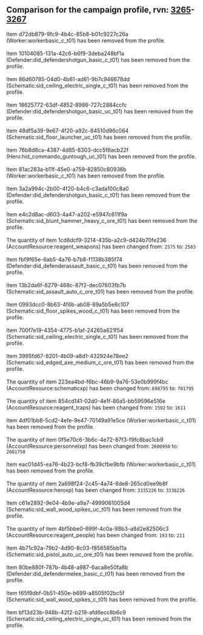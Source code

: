 ## Comparison for the campaign profile, rvn: [3265](https://github.com/PRO100KatYT/FortniteProfileRevisions/tree/main/profiles/campaign/3265%20campaign.json)-[3267](https://github.com/PRO100KatYT/FortniteProfileRevisions/tree/main/profiles/campaign/3267%20campaign.json)

Item d72db879-9fc9-4b4c-85b8-b01c9227c26a (Worker:workerbasic_c_t01) has been removed from the profile.
<br><br>
Item 10104085-131a-42c6-b6f9-3deba248bf1a (Defender:did_defendershotgun_basic_c_t01) has been removed from the profile.
<br><br>
Item 86d60785-04d0-4b61-ad61-9b7c946678dd (Schematic:sid_ceiling_electric_single_c_t01) has been removed from the profile.
<br><br>
Item 18625772-63df-4852-8986-727c2884ccfc (Defender:did_defendershotgun_basic_uc_t01) has been removed from the profile.
<br><br>
Item 48df5a39-9e67-4f20-a92c-84510d96c064 (Schematic:sid_floor_launcher_uc_t01) has been removed from the profile.
<br><br>
Item 76b8d8ca-4387-4d85-8303-dcc5f6acb22f (Hero:hid_commando_guntough_uc_t01) has been removed from the profile.
<br><br>
Item 81ac283a-b11f-45e0-a759-82850c80936b (Worker:workerbasic_c_t01) has been removed from the profile.
<br><br>
Item 3a2a994c-2b00-4f20-b4c6-c3ada100c8a0 (Defender:did_defendershotgun_basic_c_t01) has been removed from the profile.
<br><br>
Item e4c2d8ac-d603-4a47-a202-e5947c611f9a (Schematic:sid_blunt_hammer_heavy_c_ore_t01) has been removed from the profile.
<br><br>
The quantity of item 1cd8dcf9-3214-435b-a2c9-d424b70fe236 (AccountResource:reagent_weapons) has been changed from: `2575` to: `2583`
<br><br>
Item fbf9f65e-6ab5-4a76-b7b8-f1138b385f74 (Defender:did_defenderassault_basic_c_t01) has been removed from the profile.
<br><br>
Item 13b2da6f-8279-468c-87f2-dec07603fb7b (Schematic:sid_assault_auto_c_ore_t01) has been removed from the profile.
<br><br>
Item 0993dcc0-8b63-4f6b-ab08-89a5b5e8c107 (Schematic:sid_floor_spikes_wood_c_t01) has been removed from the profile.
<br><br>
Item 700f7e19-4354-4775-b1af-24265a621f54 (Schematic:sid_ceiling_electric_single_c_t01) has been removed from the profile.
<br><br>
Item 3995fd67-8201-4b09-a8d1-432924e78ee2 (Schematic:sid_edged_axe_medium_c_ore_t01) has been removed from the profile.
<br><br>
The quantity of item 223ea4bd-f6bc-46b9-9a76-53e0b999f4bc (AccountResource:schematicxp) has been changed from: `698795` to: `701795`
<br><br>
The quantity of item 854cd141-02d0-4e1f-86a5-bb59596e516e (AccountResource:reagent_traps) has been changed from: `1592` to: `1611`
<br><br>
Item 4df01bb8-5cd2-4efe-9e47-70149a91e5ce (Worker:workerbasic_c_t01) has been removed from the profile.
<br><br>
The quantity of item 0f5e70c6-3b6c-4e72-87f3-f9fc8bac1cb9 (AccountResource:personnelxp) has been changed from: `2600950` to: `2601750`
<br><br>
Item eac01d45-ea76-4b23-bcf8-fb39cfbe9bfb (Worker:workerbasic_c_t01) has been removed from the profile.
<br><br>
The quantity of item 2a698f24-2c45-4a74-8de8-265cd0ee9b8f (AccountResource:heroxp) has been changed from: `3335226` to: `3336226`
<br><br>
Item c61e2892-9e04-4b9e-a9a7-4999061005d4 (Schematic:sid_wall_wood_spikes_uc_t01) has been removed from the profile.
<br><br>
The quantity of item 4bf5bbe0-699f-4c0a-98b3-a8d2e82506c3 (AccountResource:reagent_people) has been changed from: `193` to: `211`
<br><br>
Item 4b71c92a-79b2-4d90-8c03-f856585bb11a (Schematic:sid_pistol_auto_uc_ore_t01) has been removed from the profile.
<br><br>
Item 80be880f-787b-4b48-a987-6aca8e50fa8b (Defender:did_defendermelee_basic_c_t01) has been removed from the profile.
<br><br>
Item f65f9dbf-0b51-450e-b699-a8505f02bc5f (Schematic:sid_wall_wood_spikes_c_t01) has been removed from the profile.
<br><br>
Item bf13d23b-948b-42f2-b219-afd6ecc8b6c9 (Schematic:sid_ceiling_electric_single_uc_t01) has been removed from the profile.
<br><br>
